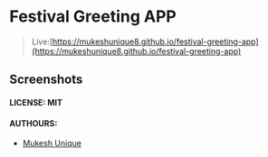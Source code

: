 # Festival Greeting APP

>Live:[https://mukeshunique8.github.io/festival-greeting-app](https://mukeshunique8.github.io/festival-greeting-app)

## Screenshots


#### LICENSE: MIT

#### AUTHOURS:

- [Mukesh Unique](https://www.instagram.com/mukesh_8_8_8/)